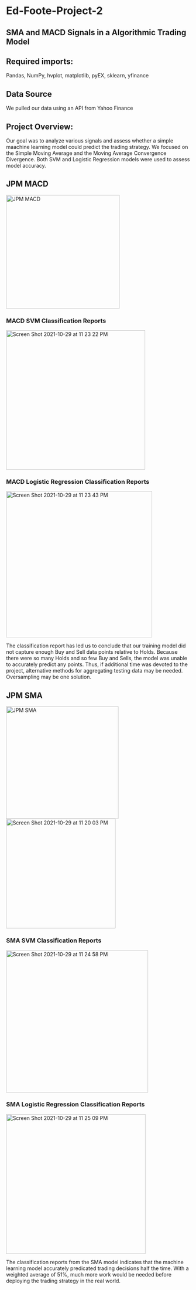 # Ed-Foote-Project-2
## SMA and MACD Signals in a Algorithmic Trading Model 

## Required imports:

Pandas, NumPy, hvplot, matplotlib, pyEX, sklearn, yfinance

## Data Source
We pulled our data using an API from Yahoo Finance 

## Project Overview:

Our goal was to analyze various signals and assess whether a simple maachine learning model could predict the trading strategy. 
We focused on the Simple Moving Average and the Moving Average Convergence Divergence. 
Both SVM and Logistic Regression models were used to assess model accuracy. 


## JPM MACD
<img width="310" alt="JPM MACD" src="https://user-images.githubusercontent.com/86026996/139519905-38f7118a-7417-4503-9def-4c9584195a1a.png">

### MACD SVM Classification Reports 
<img width="380" alt="Screen Shot 2021-10-29 at 11 23 22 PM" src="https://user-images.githubusercontent.com/86026996/139520009-b3717de6-dc62-4d4e-8915-91836259677a.png">

### MACD Logistic Regression Classification Reports 
<img width="399" alt="Screen Shot 2021-10-29 at 11 23 43 PM" src="https://user-images.githubusercontent.com/86026996/139520015-67e04821-0530-435b-a935-367d07af18bd.png">

The classification report has led us to conclude that our training model did not capture enough Buy and Sell data points relative to Holds.
Because there were so many Holds and so few Buy and Sells, the model was unable to accurately predict any points. Thus, if additional time 
was devoted to the project, alternative methods for aggregating testing data may be needed. Oversampling may be one solution. 



## JPM SMA 
<img width="307" alt="JPM SMA" src="https://user-images.githubusercontent.com/86026996/139519924-7c14574d-33d2-4bf2-b0f1-21fc63f0812f.png">

<img width="299" alt="Screen Shot 2021-10-29 at 11 20 03 PM" src="https://user-images.githubusercontent.com/86026996/139519939-5811ce1a-3111-4809-a8d9-3a5872d660b6.png">

### SMA SVM Classification Reports 
<img width="388" alt="Screen Shot 2021-10-29 at 11 24 58 PM" src="https://user-images.githubusercontent.com/86026996/139520050-790a0784-4b10-453d-97a6-f787f7c9333a.png">


### SMA Logistic Regression Classification Reports 

<img width="381" alt="Screen Shot 2021-10-29 at 11 25 09 PM" src="https://user-images.githubusercontent.com/86026996/139520054-2d732c46-2a2f-4d18-8874-35dd79219755.png">

The classification reports from the SMA model indicates that the machine learning model accurately predicated trading decisions half the time. With a weighted average of 51%, much more work would be needed before deploying the trading strategy in the real world. 

